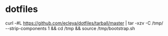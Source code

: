 # dotfiles

curl -#L https://github.com/ecleya/dotfiles/tarball/master | tar -xzv -C /tmp/ --strip-components 1 && cd /tmp && source /tmp/bootstrap.sh